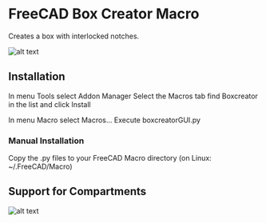 # FreeCAD Box Creator Macro

Creates a box with interlocked notches.

![alt text](boxcreator_screenshot.jpg "Screenshot")

## Installation
In menu Tools select Addon Manager
Select the Macros tab
find Boxcreator in the list and click Install

In menu Macro select Macros...
Execute boxcreatorGUI.py

### Manual Installation
Copy the .py files to your FreeCAD Macro directory (on Linux: ~/.FreeCAD/Macro)

## Support for Compartments
![alt text](boxcreator_screenshot2.jpg "Screenshot")